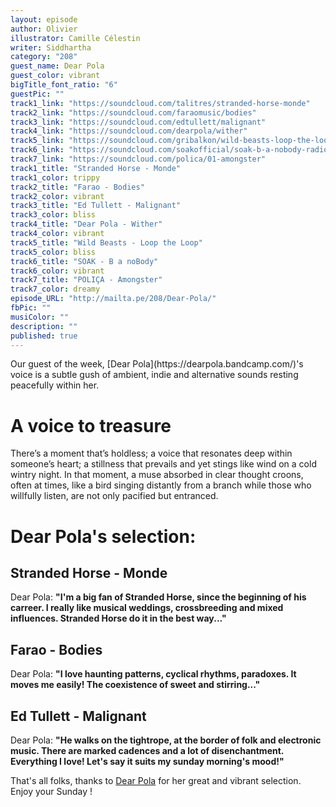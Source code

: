 ```yaml
---
layout: episode
author: Olivier
illustrator: Camille Célestin
writer: Siddhartha
category: "208"
guest_name: Dear Pola
guest_color: vibrant
bigTitle_font_ratio: "6"
guestPic: ""
track1_link: "https://soundcloud.com/talitres/stranded-horse-monde"
track2_link: "https://soundcloud.com/faraomusic/bodies"
track3_link: "https://soundcloud.com/edtullett/malignant"
track4_link: "https://soundcloud.com/dearpola/wither"
track5_link: "https://soundcloud.com/gribalkon/wild-beasts-loop-the-loop"
track6_link: "https://soundcloud.com/soakofficial/soak-b-a-nobody-radio-edit"
track7_link: "https://soundcloud.com/polica/01-amongster"
track1_title: "Stranded Horse - Monde"
track1_color: trippy
track2_title: "Farao - Bodies"
track2_color: vibrant
track3_title: "Ed Tullett - Malignant"
track3_color: bliss
track4_title: "Dear Pola - Wither"
track4_color: vibrant
track5_title: "Wild Beasts - Loop the Loop"
track5_color: bliss
track6_title: "SOAK - B a noBody"
track6_color: vibrant
track7_title: "POLIÇA - Amongster"
track7_color: dreamy
episode_URL: "http://mailta.pe/208/Dear-Pola/"
fbPic: ""
musiColor: ""
description: ""
published: true
---
```


<p id="introduction">Our guest of the week, [Dear Pola](https://dearpola.bandcamp.com/)'s voice is a subtle gush of ambient, indie and alternative sounds resting peacefully within her. </p>

# A voice to treasure

There’s a moment that’s holdless; a voice that resonates deep within someone’s heart; a stillness that prevails and yet stings like wind on a cold wintry night. In that moment, a muse absorbed in clear thought croons, often at times, like a bird singing distantly from a branch while those who willfully listen, are not only pacified but entranced. 
 
# Dear Pola's selection:

## Stranded Horse - Monde

Dear Pola: **"**I'm a big fan of Stranded Horse, since the beginning of his carreer. I really like musical weddings, crossbreeding and mixed influences. Stranded Horse do it in the best way...**"**

## Farao - Bodies

Dear Pola: **"**I love haunting patterns, cyclical rhythms, paradoxes. It moves me easily! The coexistence of sweet and stirring...**"**

## Ed Tullett - Malignant

Dear Pola: **"**He walks on the tightrope, at the border of folk and electronic music. There are marked cadences and a lot of disenchantment. Everything I love! Let's say it suits my sunday morning's mood!**"**
 

<p id="outroduction">

That's all folks, thanks to [Dear Pola](https://dearpola.bandcamp.com/) for her great and vibrant selection. Enjoy your Sunday !</p>

